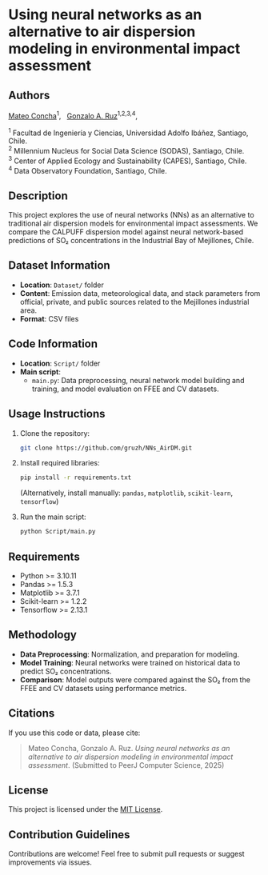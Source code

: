# Using neural networks as an alternative to air dispersion modeling in environmental impact assessment

## Authors
[Mateo Concha](https://www.researchgate.net/profile/Mateo-Concha)<sup>1</sup>, &nbsp; 
[Gonzalo A. Ruz](https://scholar.google.cl/citations?user=jkovdhYAAAAJ&hl=en)<sup>1,2,3,4</sup>, &nbsp;

<sup>1</sup> Facultad de Ingeniería y Ciencias, Universidad Adolfo Ibáñez, Santiago, Chile. <br>
<sup>2</sup> Millennium Nucleus for Social Data Science (SODAS), Santiago, Chile. <br>
<sup>3</sup> Center of Applied Ecology and Sustainability (CAPES), Santiago, Chile. <br>
<sup>4</sup> Data Observatory Foundation, Santiago, Chile. <br>

## Description
This project explores the use of neural networks (NNs) as an alternative to traditional air dispersion models for environmental impact assessments. We compare the CALPUFF dispersion model against neural network-based predictions of SO₂ concentrations in the Industrial Bay of Mejillones, Chile.

## Dataset Information
- **Location**: `Dataset/` folder
- **Content**: Emission data, meteorological data, and stack parameters from official, private, and public sources related to the Mejillones industrial area.
- **Format**: CSV files

## Code Information
- **Location**: `Script/` folder
- **Main script**:
  - `main.py`: Data preprocessing, neural network model building and training, and model evaluation on FFEE and CV datasets.

## Usage Instructions

1. Clone the repository:
   ```bash
   git clone https://github.com/gruzh/NNs_AirDM.git
   ```

2. Install required libraries:
   ```bash
   pip install -r requirements.txt
   ```
   (Alternatively, install manually: `pandas`, `matplotlib`, `scikit-learn`, `tensorflow`)

3. Run the main script:
   ```bash
   python Script/main.py
   ```

## Requirements
* Python >= 3.10.11
* Pandas >= 1.5.3
* Matplotlib >= 3.7.1
* Scikit-learn >= 1.2.2
* Tensorflow >= 2.13.1

## Methodology
<!-- - **Data Collection**: Emission, meteorological, and operational data were collected from various sources. -->
- **Data Preprocessing**: Normalization, and preparation for modeling.
- **Model Training**: Neural networks were trained on historical data to predict SO₂ concentrations.
- **Comparison**: Model outputs were compared against the SO₂ from the FFEE and CV datasets using performance metrics.

## Citations
If you use this code or data, please cite:
> Mateo Concha, Gonzalo A. Ruz. *Using neural networks as an alternative to air dispersion modeling in environmental impact assessment*. (Submitted to PeerJ Computer Science, 2025)

## License
This project is licensed under the [MIT License](LICENSE).
 
## Contribution Guidelines
Contributions are welcome! Feel free to submit pull requests or suggest improvements via issues.
